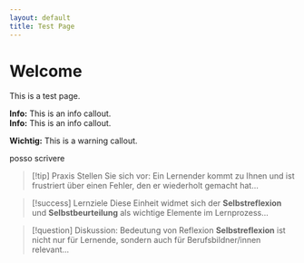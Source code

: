 ```yaml
---
layout: default
title: Test Page
---
```


# Welcome

This is a test page.

<div class="callout callout-info">
  <strong>Info:</strong> This is an info callout.
</div>

<div class="callout callout-info">
  <strong>Info:</strong> This is an info callout.
</div>

<div class="callout callout-warning">
  </p><strong>Wichtig:</strong> This is a warning callout.</div></p>
  <p>posso scrivere</p>
</div>


> [!tip] Praxis
> Stellen Sie sich vor: Ein Lernender kommt zu Ihnen und ist frustriert über einen Fehler, den er wiederholt gemacht hat...

> [!success] Lernziele
> Diese Einheit widmet sich der **Selbstreflexion** und **Selbstbeurteilung** als wichtige Elemente im Lernprozess...

> [!question] Diskussion: Bedeutung von Reflexion
> **Selbstreflexion** ist nicht nur für Lernende, sondern auch für Berufsbildner/innen relevant...
